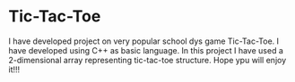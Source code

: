 # Tic-Tac-Toe
I have developed project on very popular school dys game Tic-Tac-Toe. I have developed using C++ as basic language. In this project I have used a 2-dimensional array representing tic-tac-toe structure. Hope ypu will enjoy it!!!
